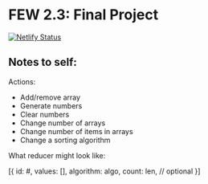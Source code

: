 # FEW 2.3: Final Project

[![Netlify Status](https://api.netlify.com/api/v1/badges/084e7680-8414-485f-8047-88a1168b9410/deploy-status)](https://app.netlify.com/sites/gosort/deploys)

## Notes to self:

Actions:
- Add/remove array
- Generate numbers
- Clear numbers
- Change number of arrays
- Change number of items in arrays
- Change a sorting algorithm

What reducer might look like:

[{
id: #,
values: [],
algorithm: algo,
count: len, // optional
}]
